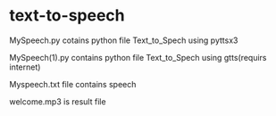 # text-to-speech

MySpeech.py cotains python file Text_to_Spech using pyttsx3

MySpeech(1).py contains python file Text_to_Spech using gtts(requirs internet) 

Myspeech.txt file contains speech 

welcome.mp3 is result file
